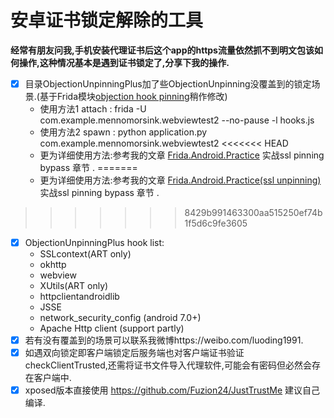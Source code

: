 # 安卓证书锁定解除的工具

**经常有朋友问我,手机安装代理证书后这个app的https流量依然抓不到明文包该如何操作,这种情况基本是遇到证书锁定了,分享下我的操作.**

- [x] 目录ObjectionUnpinningPlus加了些ObjectionUnpinning没覆盖到的锁定场景.(基于Frida模块[objection hook pinning](https://github.com/sensepost/objection)稍作修改)
	- 使用方法1 attach : frida -U com.example.mennomorsink.webviewtest2 --no-pause -l hooks.js
	- 使用方法2 spawn : python application.py com.example.mennomorsink.webviewtest2
<<<<<<< HEAD
	- 更为详细使用方法:参考我的文章 [Frida.Android.Practice](https://github.com/WooyunDota/DroidDrops/2018/Frida.Android.Practice) 实战ssl pinning bypass 章节 .
=======
	- 更为详细使用方法:参考我的文章 [Frida.Android.Practice(ssl unpinning)](https://github.com/WooyunDota/DroidDrops/blob/master/2018/Frida.Android.Practice.md) 实战ssl pinning bypass 章节 .
>>>>>>> 8429b991463300aa515250ef74b1f5d6c9fe3605
- [x] ObjectionUnpinningPlus hook list:
	- SSLcontext(ART only)
	- okhttp
	- webview
	- XUtils(ART only)
	- httpclientandroidlib
	- JSSE
	- network\_security\_config (android 7.0+)
	- Apache Http client (support partly)
- [x] 若有没有覆盖到的场景可以联系我微博https://weibo.com/luoding1991.
- [x] 如遇双向锁定即客户端锁定后服务端也对客户端证书验证checkClientTrusted,还需将证书文件导入代理软件,可能会有密码但必然会存在客户端中.
- [x] xposed版本直接使用 https://github.com/Fuzion24/JustTrustMe 建议自己编译.
